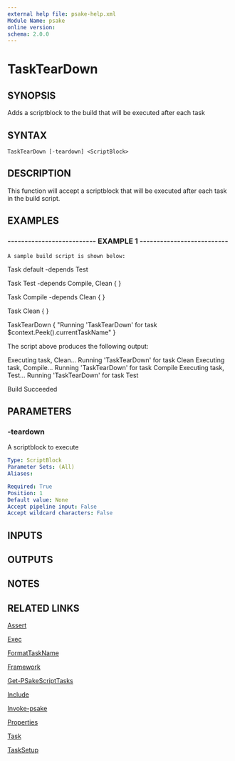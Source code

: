 ```yaml
---
external help file: psake-help.xml
Module Name: psake
online version: 
schema: 2.0.0
---
```


# TaskTearDown

## SYNOPSIS
Adds a scriptblock to the build that will be executed after each task

## SYNTAX

```
TaskTearDown [-teardown] <ScriptBlock>
```

## DESCRIPTION
This function will accept a scriptblock that will be executed after each task in the build script.

## EXAMPLES

### -------------------------- EXAMPLE 1 --------------------------
```
A sample build script is shown below:
```

Task default -depends Test

Task Test -depends Compile, Clean {
}

Task Compile -depends Clean {
}

Task Clean {
}

TaskTearDown {
    "Running 'TaskTearDown' for task $context.Peek().currentTaskName"
}

The script above produces the following output:

Executing task, Clean...
Running 'TaskTearDown' for task Clean
Executing task, Compile...
Running 'TaskTearDown' for task Compile
Executing task, Test...
Running 'TaskTearDown' for task Test

Build Succeeded

## PARAMETERS

### -teardown
A scriptblock to execute

```yaml
Type: ScriptBlock
Parameter Sets: (All)
Aliases: 

Required: True
Position: 1
Default value: None
Accept pipeline input: False
Accept wildcard characters: False
```

## INPUTS

## OUTPUTS

## NOTES

## RELATED LINKS

[Assert]()

[Exec]()

[FormatTaskName]()

[Framework]()

[Get-PSakeScriptTasks]()

[Include]()

[Invoke-psake]()

[Properties]()

[Task]()

[TaskSetup]()

